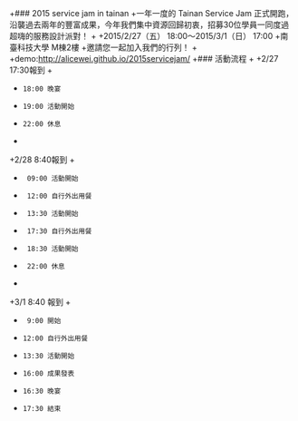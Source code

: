 +### 2015 service jam in tainan
+一年一度的 Tainan Service Jam 正式開跑，沿襲過去兩年的豐富成果，今年我們集中資源回歸初衷，招募30位學員一同度過超嗨的服務設計派對！
+
+2015/2/27（五） 18:00～2015/3/1（日） 17:00
+南臺科技大學 M棟2樓
+邀請您一起加入我們的行列！
+
+demo:http://alicewei.github.io/2015servicejam/
+### 活動流程
+
+2/27 17:30報到
+
+     18:00 晚宴
+     19:00 活動開始
+     22:00 休息
+
+2/28 8:40報到
+
+      09:00 活動開始
+      12:00 自行外出用餐
+      13:30 活動開始
+      17:30 自行外出用餐
+      18:30 活動開始
+      22:00 休息
+
+3/1 8:40 報到
+
+      9:00 開始
+     12:00 自行外出用餐
+     13:30 活動開始
+     16:00 成果發表
+     16:30 晚宴 
+     17:30 結束
